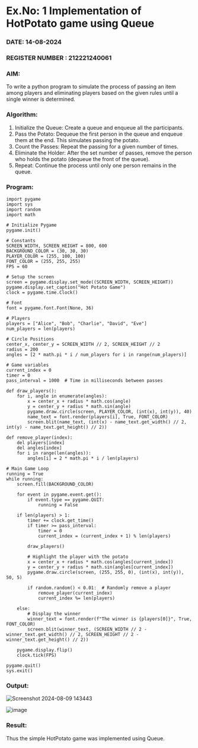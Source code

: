 # Ex.No: 1  Implementation of HotPotato game using Queue 
### DATE: 14-08-2024                                                                            
### REGISTER NUMBER : 212221240061
### AIM: 
To write a python program to simulate the process of passing an item among players and eliminating players based on the given rules until a single winner is determined.
### Algorithm:
1. Initialize the Queue: Create a queue and enqueue all the participants.
2. Pass the Potato: Dequeue the first person in the queue and enqueue them at the end. This simulates passing the potato.
3. Count the Passes: Repeat the passing for a given number of times.
4. Eliminate the Holder: After the set number of passes, remove the person who holds the potato (dequeue the front of the queue).
5. Repeat: Continue the process until only one person remains in the queue.
### Program:
```
import pygame
import sys
import random
import math

# Initialize Pygame
pygame.init()

# Constants
SCREEN_WIDTH, SCREEN_HEIGHT = 800, 600
BACKGROUND_COLOR = (30, 30, 30)
PLAYER_COLOR = (255, 100, 100)
FONT_COLOR = (255, 255, 255)
FPS = 60

# Setup the screen
screen = pygame.display.set_mode((SCREEN_WIDTH, SCREEN_HEIGHT))
pygame.display.set_caption("Hot Potato Game")
clock = pygame.time.Clock()

# Font
font = pygame.font.Font(None, 36)

# Players
players = ["Alice", "Bob", "Charlie", "David", "Eve"]
num_players = len(players)

# Circle Positions
center_x, center_y = SCREEN_WIDTH // 2, SCREEN_HEIGHT // 2
radius = 200
angles = [2 * math.pi * i / num_players for i in range(num_players)]

# Game variables
current_index = 0
timer = 0
pass_interval = 1000  # Time in milliseconds between passes

def draw_players():
    for i, angle in enumerate(angles):
        x = center_x + radius * math.cos(angle)
        y = center_y + radius * math.sin(angle)
        pygame.draw.circle(screen, PLAYER_COLOR, (int(x), int(y)), 40)
        name_text = font.render(players[i], True, FONT_COLOR)
        screen.blit(name_text, (int(x) - name_text.get_width() // 2, int(y) - name_text.get_height() // 2))

def remove_player(index):
    del players[index]
    del angles[index]
    for i in range(len(angles)):
        angles[i] = 2 * math.pi * i / len(players)

# Main Game Loop
running = True
while running:
    screen.fill(BACKGROUND_COLOR)

    for event in pygame.event.get():
        if event.type == pygame.QUIT:
            running = False

    if len(players) > 1:
        timer += clock.get_time()
        if timer >= pass_interval:
            timer = 0
            current_index = (current_index + 1) % len(players)

        draw_players()

        # Highlight the player with the potato
        x = center_x + radius * math.cos(angles[current_index])
        y = center_y + radius * math.sin(angles[current_index])
        pygame.draw.circle(screen, (255, 255, 0), (int(x), int(y)), 50, 5)
        
        if random.random() < 0.01:  # Randomly remove a player
            remove_player(current_index)
            current_index %= len(players)

    else:
        # Display the winner
        winner_text = font.render(f"The winner is {players[0]}", True, FONT_COLOR)
        screen.blit(winner_text, (SCREEN_WIDTH // 2 - winner_text.get_width() // 2, SCREEN_HEIGHT // 2 - winner_text.get_height() // 2))

    pygame.display.flip()
    clock.tick(FPS)

pygame.quit()
sys.exit()

```
### Output:
![Screenshot 2024-08-09 143443](https://github.com/user-attachments/assets/ac6c1359-b8fd-4fa3-a0d9-37acd2cff2d9)

![image](https://github.com/user-attachments/assets/af52c092-54de-4865-977f-8cc52bf6e887)



### Result:
Thus the simple HotPotato game was implemented using Queue.

